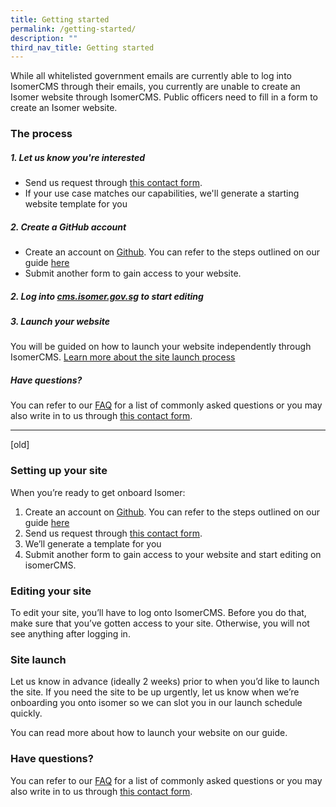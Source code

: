 ```yaml
---
title: Getting started
permalink: /getting-started/
description: ""
third_nav_title: Getting started
---
```

While all whitelisted government emails are currently able to log into IsomerCMS through their emails, you currently are unable to create an Isomer website through IsomerCMS. Public officers need to fill in a form to create an Isomer website.

### The process

##### 1. Let us know you're interested

- Send us request through&nbsp;[this contact form](https://go.gov.sg/isomer-contact/).
- If your use case matches our capabilities, we'll generate a starting website template for you


##### 2. Create a GitHub account

- Create an account on&nbsp;[Github](https://www.github.com/). You can refer to the steps outlined on our guide&nbsp;[here](https://guide.isomer.gov.sg/)
- Submit another form to gain access to your website.

##### 2. Log into [cms.isomer.gov.sg](https://cms.isomer.gov.sg/sites) to start editing


##### 3. Launch your website

You will be guided on how to launch your website independently through IsomerCMS. [Learn more about the site launch process](www.google.com)

##### Have questions?
You can refer to our&nbsp;[FAQ](https://www.isomer.gov.sg/faq/)&nbsp;for a list of commonly asked questions or you may also write in to us through&nbsp;[this contact form](https://go.gov.sg/isomer-contact).


---
[old]

### Setting up your site

When you’re ready to get onboard Isomer:

1.  Create an account on&nbsp;[Github](https://www.github.com/). You can refer to the steps outlined on our guide&nbsp;[here](https://guide.isomer.gov.sg/)
2.  Send us request through&nbsp;[this contact form](https://go.gov.sg/isomer-contact/).
3.  We’ll generate a template for you
4.  Submit another form to gain access to your website and start editing on isomerCMS.

### Editing your site

To edit your site, you’ll have to log onto IsomerCMS. Before you do that, make sure that you’ve gotten access to your site. Otherwise, you will not see anything after logging in.

### Site launch

Let us know in advance (ideally 2 weeks) prior to when you’d like to launch the site. If you need the site to be up urgently, let us know when we’re onboarding you onto isomer so we can slot you in our launch schedule quickly.

You can read more about how to launch your website on our guide.

### Have questions?

You can refer to our&nbsp;[FAQ](https://www.isomer.gov.sg/faq/)&nbsp;for a list of commonly asked questions or you may also write in to us through&nbsp;[this contact form](https://go.gov.sg/isomer-contact).